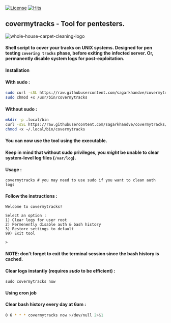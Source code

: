 [![License](https://img.shields.io/badge/License-MIT-blue)](#license "Go to license section") [![Hits](https://hits.seeyoufarm.com/api/count/incr/badge.svg?url=https%3A%2F%2Fgithub.com%2Fsagarkhandve%2Fcovermytracks.git&count_bg=%2308DD09&title_bg=%23555555&icon=&icon_color=%23E7E7E7&title=hits&edge_flat=true)](https://hits.seeyoufarm.com)
## **covermytracks - Tool for pentesters.**
![whole-house-carpet-cleaning-logo](https://user-images.githubusercontent.com/90393971/188179794-783ffbe5-589d-4fa0-b8f3-d239638294c8.png)

#### **Shell script to cover your tracks on UNIX systems. Designed for pen testing `covering tracks` phase, before exiting the infected server. Or, permanently disable system logs for post-exploitation.**

#### **Installation**

#### **With sudo :**

```bash
sudo curl -sSL https://raw.githubusercontent.com/sagarkhandve/covermytracks/main/covermytracks -o /usr/bin/covermytracks
sudo chmod +x /usr/bin/covermytracks
```

#### **Without sudo :**

```bash
mkdir -p .local/bin
curl -sSL https://raw.githubusercontent.com/sagarkhandve/covermytracks/main/covermytracks -o ~/.local/bin/covermytracks
chmod +x ~/.local/bin/covermytracks
```

#### **You can now use the tool using the executable.**

#### **Keep in mind that without sudo privileges, you *might* be unable to clear system-level log files (`/var/log`).**

#### **Usage :**

```
covermytracks # you may need to use sudo if you want to clean auth logs
```

#### **Follow the instructions :**
```
Welcome to covermytracks!

Select an option :
1) Clear logs for user root
2) Permenently disable auth & bash history
3) Restore settings to default
99) Exit tool

>
```

#### **NOTE: don't forget to exit the terminal session since the bash history is cached.**

#### **Clear logs instantly (requires *sudo* to be efficient) :**

```
sudo covermytracks now
```

#### **Using cron job**

#### **Clear bash history every day at 6am :**

```bash
0 6 * * * covermytracks now >/dev/null 2>&1
```
